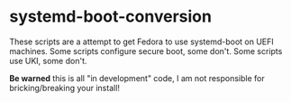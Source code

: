 # systemd-boot-conversion

These scripts are a attempt to get Fedora to use systemd-boot on UEFI machines. Some scripts configure secure boot, some don't.
Some scripts use UKI, some don't.

**Be warned** this is all "in development" code, I am not responsible for bricking/breaking your install!
